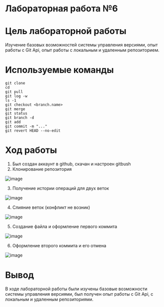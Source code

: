 # Лабораторная работа №6
# Цель лабораторной работы
Изучение базовых возможностей системы управления версиями, опыт работы с Git Api, опыт работы с локальным и удаленным репозиторием.
# Используемые команды

```
git clone 
cd 
git pull 
git log -w
ls -1
git checkout <branch.name>
git merge
git status
git branch -d
git add
git commit -m "..."
git revert HEAD --no-edit

```

# Ход работы 
1. Был создан аккаунт в github, скачан и настроен gitbush
2. Клонирование репозитория

![image](https://github.com/Desorted1/LR6/assets/113693009/766e1a69-c2c6-4236-9145-1042019a036d)

3. Получение истории операций для двух веток

![image](https://github.com/Desorted1/LR6/assets/113693009/bf9eb8fd-291f-4f16-bb09-b2cd6bbca45e)

4. Слияние веток (конфликт не возник)

![image](https://github.com/Desorted1/LR6/assets/113693009/3432f183-2710-4032-8320-e845835b030c)

5. Создание файла и оформление первого коммита

![image](https://github.com/Desorted1/LR6/assets/113693009/d9fcc075-cea5-4f0c-9a1b-c9f32f919de0)

6. Оформление второго коммита и его отмена

![image](https://github.com/Desorted1/LR6/assets/113693009/c25835bd-415e-4ac1-9828-787ea40e682c)


# Вывод

В ходе лабораторной работы были изучены базовые возможности системы управления версиями, был получен опыт работы с Git Api, с локальным и удаленным репозиториями.



